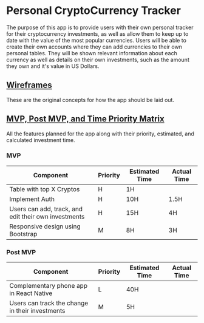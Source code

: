 # Personal CryptoCurrency Tracker

The purpose of this app is to provide users with their own personal tracker for their cryptocurrency investments, as well as allow them to keep up to date with the value of the most popular currencies. Users will be able to create their own accounts where they can add currencies to their own personal tables. They will be shown relevant information about each currency as well as details on their own investments, such as the amount they own and it's value in US Dollars.

## [Wireframes](https://imgur.com/a/BZZKR "Photos of the Wireframes")
These are the original concepts for how the app should be laid out.

## [MVP, Post MVP, and Time Priority Matrix](https://imgur.com/a/AMoZb "All Three in One Photo")
All the features planned for the app along with their priority, estimated, and calculated investment time.

### MVP

| Component                                            | Priority | Estimated Time | Actual Time |
|------------------------------------------------------|----------|----------------|-------------|
| Table with top X Cryptos                             | H        | 1H             |             |
| Implement Auth                                       | H        | 10H            | 1.5H        |
| Users can add, track, and edit their own investments | H        | 15H            | 4H          |
| Responsive design using Bootstrap                    | M        | 8H             | 3H          |

### Post MVP

| Component                                       | Priority | Estimated Time | Actual Time |
|-------------------------------------------------|----------|----------------|-------------|
| Complementary phone app in React Native         | L        | 40H            |             |
| Users can track the change in their investments | M        | 5H             |             |
